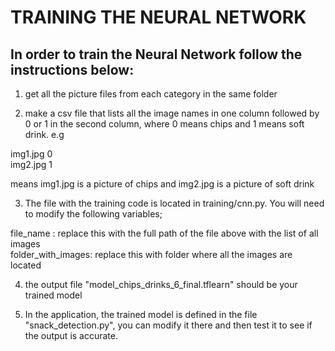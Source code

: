 # TRAINING THE NEURAL NETWORK

## In order to train the Neural Network follow the instructions below:

1. get all the picture files from each category in the same folder

2. make a csv file that lists all the image names in one column followed by 0 or 1 in the second column, where 0 means chips and 1 means soft drink. e.g

img1.jpg 0\
img2.jpg 1

means img1.jpg is a picture of chips and img2.jpg is a picture of soft drink

3. The file with the training code is located in training/cnn.py. You will need to modify the following variables;

file_name : replace this with the full path of the file above with the list of all images\
folder_with_images: replace this with folder where all the images are located

4. the output file "model_chips_drinks_6_final.tflearn" should be your trained model

5. In the application, the trained model is defined in the file "snack_detection.py", you can modify it there and then test it to see if the output is accurate.

